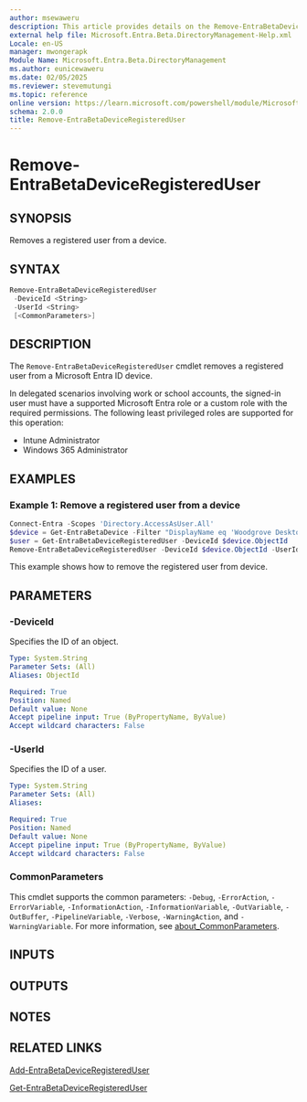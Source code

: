 ```yaml
---
author: msewaweru
description: This article provides details on the Remove-EntraBetaDeviceRegisteredUser command.
external help file: Microsoft.Entra.Beta.DirectoryManagement-Help.xml
Locale: en-US
manager: mwongerapk
Module Name: Microsoft.Entra.Beta.DirectoryManagement
ms.author: eunicewaweru
ms.date: 02/05/2025
ms.reviewer: stevemutungi
ms.topic: reference
online version: https://learn.microsoft.com/powershell/module/Microsoft.Entra.Beta.DirectoryManagement/Remove-EntraBetaDeviceRegisteredUser
schema: 2.0.0
title: Remove-EntraBetaDeviceRegisteredUser
---
```


# Remove-EntraBetaDeviceRegisteredUser

## SYNOPSIS

Removes a registered user from a device.

## SYNTAX

```powershell
Remove-EntraBetaDeviceRegisteredUser
 -DeviceId <String>
 -UserId <String>
 [<CommonParameters>]
```

## DESCRIPTION

The `Remove-EntraBetaDeviceRegisteredUser` cmdlet removes a registered user from a Microsoft Entra ID device.

In delegated scenarios involving work or school accounts, the signed-in user must have a supported Microsoft Entra role or a custom role with the required permissions. The following least privileged roles are supported for this operation:

- Intune Administrator
- Windows 365 Administrator

## EXAMPLES

### Example 1: Remove a registered user from a device

```Powershell
Connect-Entra -Scopes 'Directory.AccessAsUser.All'
$device = Get-EntraBetaDevice -Filter "DisplayName eq 'Woodgrove Desktop'"
$user = Get-EntraBetaDeviceRegisteredUser -DeviceId $device.ObjectId
Remove-EntraBetaDeviceRegisteredUser -DeviceId $device.ObjectId -UserId $user.Id
```

This example shows how to remove the registered user from device.

## PARAMETERS

### -DeviceId

Specifies the ID of an object.

```yaml
Type: System.String
Parameter Sets: (All)
Aliases: ObjectId

Required: True
Position: Named
Default value: None
Accept pipeline input: True (ByPropertyName, ByValue)
Accept wildcard characters: False
```

### -UserId

Specifies the ID of a user.

```yaml
Type: System.String
Parameter Sets: (All)
Aliases:

Required: True
Position: Named
Default value: None
Accept pipeline input: True (ByPropertyName, ByValue)
Accept wildcard characters: False
```

### CommonParameters

This cmdlet supports the common parameters: `-Debug`, `-ErrorAction`, `-ErrorVariable`, `-InformationAction`, `-InformationVariable`, `-OutVariable`, `-OutBuffer`, `-PipelineVariable`, `-Verbose`, `-WarningAction`, and `-WarningVariable`. For more information, see [about_CommonParameters](https://go.microsoft.com/fwlink/?LinkID=113216).

## INPUTS

## OUTPUTS

## NOTES

## RELATED LINKS

[Add-EntraBetaDeviceRegisteredUser](Add-EntraBetaDeviceRegisteredUser.md)

[Get-EntraBetaDeviceRegisteredUser](Get-EntraBetaDeviceRegisteredUser.md)
